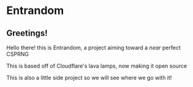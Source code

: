 # Entrandom

## Greetings!

Hello there! this is Entrandom, a project aiming toward a *near* perfect CSPRNG

This is based off of Cloudflare's lava lamps, now making it open source

This is also a little side project so we will see where we go with it!